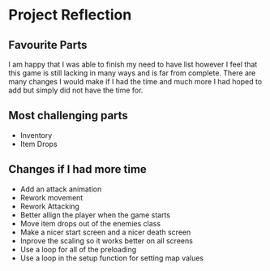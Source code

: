 # Project Reflection

## Favourite Parts
I am happy that I was able to finish my need to have list however I feel that this game is still lacking in many ways and is far from complete. There are many changes I would make if I had the time and much more I had hoped to add but simply did not have the time for.

## Most challenging parts
- Inventory
- Item Drops

## Changes if I had more time
- Add an attack animation
- Rework movement
- Rework Attacking
- Better allign the player when the game starts 
- Move item drops out of the enemies class
- Make a nicer start screen and a nicer death screen
- Inprove the scaling so it works better on all screens
- Use a loop for all of the preloading
- Use a loop in the setup function for setting map values
